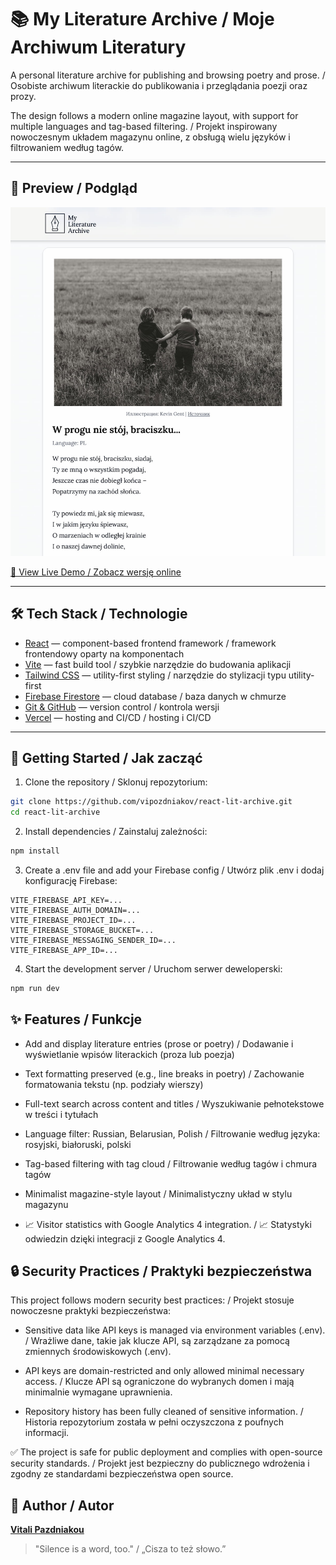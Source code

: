# 📚 My Literature Archive / Moje Archiwum Literatury

A personal literature archive for publishing and browsing poetry and prose. / Osobiste archiwum literackie do publikowania i przeglądania poezji oraz prozy.

The design follows a modern online magazine layout, with support for multiple languages and tag-based filtering. / Projekt inspirowany nowoczesnym układem magazynu online, z obsługą wielu języków i filtrowaniem według tagów.

---

## 📸 Preview / Podgląd

![Preview of My Literature Archive](public/preview.jpg)

[🔗 View Live Demo / Zobacz wersję online](https://react-lit-archive.vercel.app/)

---

## 🛠️ Tech Stack / Technologie

- [React](https://reactjs.org/) — component-based frontend framework / framework frontendowy oparty na komponentach
- [Vite](https://vitejs.dev/) — fast build tool / szybkie narzędzie do budowania aplikacji
- [Tailwind CSS](https://tailwindcss.com/) — utility-first styling / narzędzie do stylizacji typu utility-first
- [Firebase Firestore](https://firebase.google.com/products/firestore) — cloud database / baza danych w chmurze
- [Git & GitHub](https://github.com/) — version control / kontrola wersji
- [Vercel](https://vercel.com/) — hosting and CI/CD / hosting i CI/CD

---

## 🚀 Getting Started / Jak zacząć

1. Clone the repository / Sklonuj repozytorium:

```bash
git clone https://github.com/vipozdniakov/react-lit-archive.git
cd react-lit-archive
```

2. Install dependencies / Zainstaluj zależności:

```bash
npm install
```

3. Create a .env file and add your Firebase config / Utwórz plik .env i dodaj konfigurację Firebase:

```env
VITE_FIREBASE_API_KEY=...
VITE_FIREBASE_AUTH_DOMAIN=...
VITE_FIREBASE_PROJECT_ID=...
VITE_FIREBASE_STORAGE_BUCKET=...
VITE_FIREBASE_MESSAGING_SENDER_ID=...
VITE_FIREBASE_APP_ID=...
```

4. Start the development server / Uruchom serwer deweloperski:

```bash
npm run dev
```

## ✨ Features / Funkcje

- Add and display literature entries (prose or poetry) / Dodawanie i wyświetlanie wpisów literackich (proza lub poezja)

- Text formatting preserved (e.g., line breaks in poetry) / Zachowanie formatowania tekstu (np. podziały wierszy)

- Full-text search across content and titles / Wyszukiwanie pełnotekstowe w treści i tytułach

- Language filter: Russian, Belarusian, Polish / Filtrowanie według języka: rosyjski, białoruski, polski

- Tag-based filtering with tag cloud / Filtrowanie według tagów i chmura tagów

- Minimalist magazine-style layout / Minimalistyczny układ w stylu magazynu

- 📈 Visitor statistics with Google Analytics 4 integration. / 📈 Statystyki odwiedzin dzięki integracji z Google Analytics 4.

## 🔒 Security Practices / Praktyki bezpieczeństwa

This project follows modern security best practices: / Projekt stosuje nowoczesne praktyki bezpieczeństwa:

- Sensitive data like API keys is managed via environment variables (.env). / Wrażliwe dane, takie jak klucze API, są zarządzane za pomocą zmiennych środowiskowych (.env).

- API keys are domain-restricted and only allowed minimal necessary access. / Klucze API są ograniczone do wybranych domen i mają minimalnie wymagane uprawnienia.

- Repository history has been fully cleaned of sensitive information. / Historia repozytorium została w pełni oczyszczona z poufnych informacji.

✅ The project is safe for public deployment and complies with open-source security standards. / Projekt jest bezpieczny do publicznego wdrożenia i zgodny ze standardami bezpieczeństwa open source.

## 🧠 Author / Autor

**[Vitali Pazdniakou](https://github.com/vipozdniakov)**

> "Silence is a word, too." /
> „Cisza to też słowo.”
